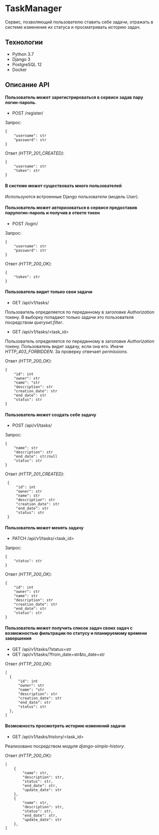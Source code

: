 # TaskManager

Сервис, позволяющий пользователю ставить себе задачи, отражать в системе
изменение их статуса и просматривать историю задач.

## Технологии
- Python 3.7
- Django 3
- PostgreSQL 12
- Docker

## Описание API

#### Пользователь может зарегистрироваться в сервисе задав пару логин-пароль.

- POST /register/

Запрос:
```
{
    "username": str
    "password": str
}
```

Ответ *(HTTP_201_CREATED)*:
```
{
    "username": str
    "token": str
}
```

#### В системе может существовать много пользователей
Используются встроенные Django пользователи (модель User).

#### Пользователь может авторизоваться в сервисе предоставив парулогин-пароль и получив в ответе токен

- POST /login/

Запрос:
```
{
    "username": str
    "password": str
}
```

Ответ *(HTTP_200_OK)*:
```
{
    "token": str
}
```

#### Пользователь видит только свои задачи

- GET /api/v1/tasks/

Пользователь определяется по переданному в заголовке *Authorization* токену.
В выборку попадают только задачи это пользователя посредством *queryset.filter*.

- GET /api/v1/tasks/<task_id>

Пользователь определяется по переданному в заголовке *Authorization* токену.
Пользователь видит задачу, если она его. Иначе *HTTP_403_FORBIDDEN*.
За проверку отвечает *permissions*.

Ответ *(HTTP_200_OK)*:
```
{
    "id": int
    "owner": str
    "name": "str
    "description": str
    "creation_date": str
    "end_date": str
    "status": str
}
```

#### Пользователь может создать себе задачу

- POST /api/v1/tasks/

Запрос:
```
{
    "name": str
    "description": str
    "end_date": str/null
    "status": str
}
```

Ответ *(HTTP_201_CREATED)*:
```
 {
     "id": int
     "owner": str
     "name": str
     "description": str
     "creation_date": str
     "end_date": str
     "status": str
 }
```

#### Пользователь может менять задачу

- PATCH /api/v1/tasks/<task_id>

Запрос:
```
{
    "status": str
}
```

Ответ *(HTTP_200_OK)*:
```
{
    "id": int
    "owner": str
    "name": str
    "description": str
    "creation_date": str
    "end_date": str
    "status": str
}
```

#### Пользователь может получить список задач своих задач с возможностью фильтрации по статусу и планируемому времени завершения

- GET /api/v1/tasks/?status=str
- GET /api/v1/tasks/?from_date=str&to_date=str

Ответ *(HTTP_200_OK)*:
```
[
  {
      "id": int
      "owner": str
      "name": "str
      "description": str
      "creation_date": str
      "end_date": str
      "status": str
  },
]
```

#### Возможность просмотреть историю изменений задачи
- GET /api/v1/tasks/history/<task_id>

Реализовано посредством модуля *django-simple-history*.

Ответ *(HTTP_200_OK)*:
```
[
    {
        "name": str,
        "description": str,
        "status": str,
        "end_date": str,
        "update_date": str
    },
    {
        "name": str,
        "description": str,
        "status": str,
        "end_date": str,
        "update_date": str
    },
]
```

